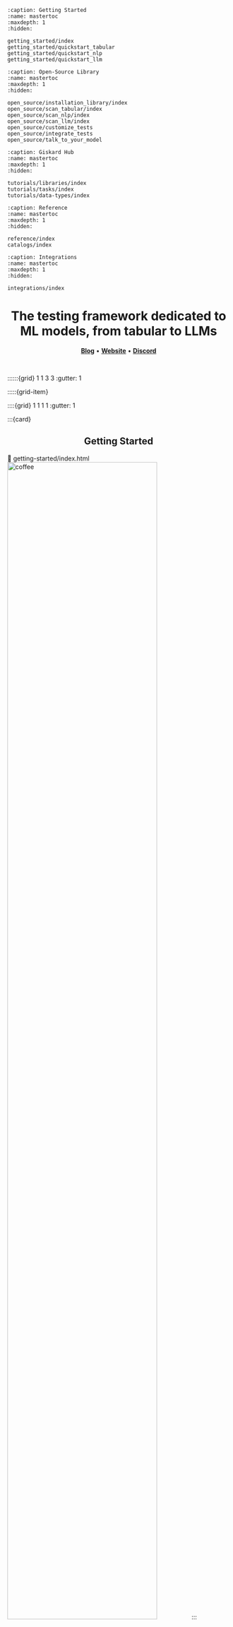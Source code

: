 ```{toctree}
:caption: Getting Started
:name: mastertoc
:maxdepth: 1
:hidden:

getting_started/index
getting_started/quickstart_tabular
getting_started/quickstart_nlp
getting_started/quickstart_llm
```

```{toctree}
:caption: Open-Source Library
:name: mastertoc
:maxdepth: 1
:hidden:

open_source/installation_library/index
open_source/scan_tabular/index
open_source/scan_nlp/index
open_source/scan_llm/index
open_source/customize_tests
open_source/integrate_tests
open_source/talk_to_your_model
```

```{toctree}
:caption: Giskard Hub
:name: mastertoc
:maxdepth: 1
:hidden:

tutorials/libraries/index
tutorials/tasks/index
tutorials/data-types/index
```

```{toctree}
:caption: Reference
:name: mastertoc
:maxdepth: 1
:hidden:

reference/index
catalogs/index
```

```{toctree}
:caption: Integrations
:name: mastertoc
:maxdepth: 1
:hidden:

integrations/index
```

<h1 align="center" weight='300' style="color: var(--sd-color-card-text);" >The testing framework dedicated to  ML models, from tabular to LLMs</h1>
<p align="center"> 
   <a href="https://www.giskard.ai/knowledge-categories/blog/?utm_source=github&utm_medium=github&utm_campaign=github_readme&utm_id=readmeblog"><b>Blog</b></a> &bull;  
  <a href="https://www.giskard.ai/?utm_source=github&utm_medium=github&utm_campaign=github_readme&utm_id=readmeblog"><b>Website</b></a> &bull;
  <a href="https://gisk.ar/discord"><b>Discord</b></a>
 </p>
<br />


::::::{grid} 1 1 3 3
:gutter: 1

:::::{grid-item}

::::{grid} 1 1 1 1
:gutter: 1

:::{card} <h2><center> Getting Started </center></h2>
:link: getting-started/index.html
&nbsp;&nbsp;&nbsp;&nbsp;&nbsp;&nbsp;<img src="assets/intro/coffee.png" alt="coffee" width="82%">
:::

:::{card} <h2><center> API Reference </center></h2>
:link: reference/index.html
<img src="assets/intro/Giskard_Turtle_Computer.png" alt="test" width="100%">
:::

:::{card} <h2><center> Contribute </center></h2>
:link: contribute/index.html
&nbsp;&nbsp;&nbsp;&nbsp;&nbsp;&nbsp;<img src="assets/intro/hey.png" alt="hey" width="72%">
:::
::::

:::::

:::::{grid-item}

::::{grid} 1 1 1 1
:gutter: 1

:::{card} <h2><center> User Guide </center></h2>
:link: guides/index.html

&nbsp;&nbsp;&nbsp;&nbsp;&nbsp;&nbsp;<img src="assets/intro/ninja.png" alt="ninja" width="78.5%">
:::

:::{card} <h2><center> Tutorials </center></h2>
:link: tutorials/index.html
&nbsp;&nbsp;&nbsp;&nbsp;&nbsp;&nbsp;&nbsp;&nbsp;&nbsp;<img src="assets/intro/test_turtle.png" alt="hey" width="94%">
:::
::::

:::::

:::::{grid-item}

::::{grid} 1 1 1 1
:gutter: 1

:::{card} <h2><center> Catalogs </center></h2>
:link: catalogs/index.html

&nbsp;&nbsp;&nbsp;&nbsp;&nbsp;&nbsp;<img src="assets/intro/Giskard_Turtle_SK8.png" alt="ninja" width="86.5%">
:::

:::{card} <h2><center> Integrations </center></h2>
:link: integrations/index.html
&nbsp;&nbsp;&nbsp;&nbsp;&nbsp;&nbsp;<img src="assets/intro/integrations.png" alt="test" width="100%">
:::

::::
:::::

